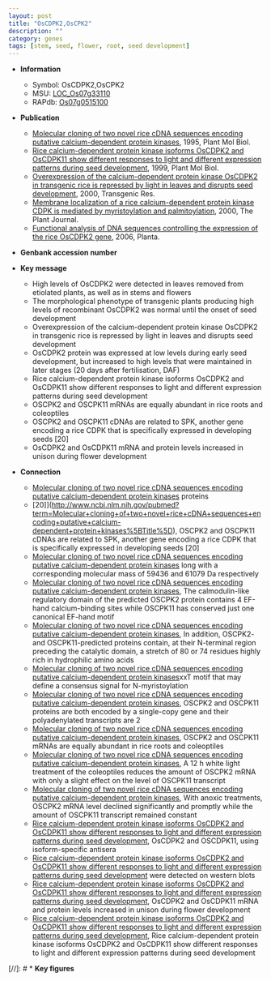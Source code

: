 ```yaml
---
layout: post
title: "OsCDPK2,OsCPK2"
description: ""
category: genes
tags: [stem, seed, flower, root, seed development]
---
```


* **Information**  
    + Symbol: OsCDPK2,OsCPK2  
    + MSU: [LOC_Os07g33110](http://rice.plantbiology.msu.edu/cgi-bin/ORF_infopage.cgi?orf=LOC_Os07g33110)  
    + RAPdb: [Os07g0515100](http://rapdb.dna.affrc.go.jp/viewer/gbrowse_details/irgsp1?name=Os07g0515100)  

* **Publication**  
    + [Molecular cloning of two novel rice cDNA sequences encoding putative calcium-dependent protein kinases](http://www.ncbi.nlm.nih.gov/pubmed?term=Molecular+cloning+of+two+novel+rice+cDNA+sequences+encoding+putative+calcium-dependent+protein+kinases%5BTitle%5D), 1995, Plant Mol Biol.
    + [Rice calcium-dependent protein kinase isoforms OsCDPK2 and OsCDPK11 show different responses to light and different expression patterns during seed development](http://www.ncbi.nlm.nih.gov/pubmed?term=Rice+calcium-dependent+protein+kinase+isoforms+OsCDPK2+and+OsCDPK11+show+different+responses+to+light+and+different+expression+patterns+during+seed+development%5BTitle%5D), 1999, Plant Mol Biol.
    + [Overexpression of the calcium-dependent protein kinase OsCDPK2 in transgenic rice is repressed by light in leaves and disrupts seed development](http://www.ncbi.nlm.nih.gov/pubmed?term=Overexpression+of+the+calcium-dependent+protein+kinase+OsCDPK2+in+transgenic+rice+is+repressed+by+light+in+leaves+and+disrupts+seed+development%5BTitle%5D), 2000, Transgenic Res.
    + [Membrane localization of a rice calcium-dependent protein kinase CDPK is mediated by myristoylation and palmitoylation](http://www.ncbi.nlm.nih.gov/pubmed?term=Membrane+localization+of+a+rice+calcium-dependent+protein+kinase+CDPK+is+mediated+by+myristoylation+and+palmitoylation%5BTitle%5D), 2000, The Plant Journal.
    + [Functional analysis of DNA sequences controlling the expression of the rice OsCDPK2 gene](http://www.ncbi.nlm.nih.gov/pubmed?term=Functional+analysis+of+DNA+sequences+controlling+the+expression+of+the+rice+OsCDPK2+gene%5BTitle%5D), 2006, Planta.

* **Genbank accession number**  

* **Key message**  
    + High levels of OsCDPK2 were detected in leaves removed from etiolated plants, as well as in stems and flowers
    + The morphological phenotype of transgenic plants producing high levels of recombinant OsCDPK2 was normal until the onset of seed development
    + Overexpression of the calcium-dependent protein kinase OsCDPK2 in transgenic rice is repressed by light in leaves and disrupts seed development
    + OsCDPK2 protein was expressed at low levels during early seed development, but increased to high levels that were maintained in later stages (20 days after fertilisation, DAF)
    + Rice calcium-dependent protein kinase isoforms OsCDPK2 and OsCDPK11 show different responses to light and different expression patterns during seed development
    + OSCPK2 and OSCPK11 mRNAs are equally abundant in rice roots and coleoptiles
    + OSCPK2 and OSCPK11 cDNAs are related to SPK, another gene encoding a rice CDPK that is specifically expressed in developing seeds [20]
    + OsCDPK2 and OsCDPK11 mRNA and protein levels increased in unison during flower development

* **Connection**  
    + [Molecular cloning of two novel rice cDNA sequences encoding putative calcium-dependent protein kinases](CDPK) proteins
    + [20]](http://www.ncbi.nlm.nih.gov/pubmed?term=Molecular+cloning+of+two+novel+rice+cDNA+sequences+encoding+putative+calcium-dependent+protein+kinases%5BTitle%5D), OSCPK2 and OSCPK11 cDNAs are related to SPK, another gene encoding a rice CDPK that is specifically expressed in developing seeds [20]
    + [Molecular cloning of two novel rice cDNA sequences encoding putative calcium-dependent protein kinases](aa) long with a corresponding molecular mass of 59436 and 61079 Da respectively
    + [Molecular cloning of two novel rice cDNA sequences encoding putative calcium-dependent protein kinases](http://www.ncbi.nlm.nih.gov/pubmed?term=Molecular+cloning+of+two+novel+rice+cDNA+sequences+encoding+putative+calcium-dependent+protein+kinases%5BTitle%5D), The calmodulin-like regulatory domain of the predicted OSCPK2 protein contains 4 EF-hand calcium-binding sites while OSCPK11 has conserved just one canonical EF-hand motif
    + [Molecular cloning of two novel rice cDNA sequences encoding putative calcium-dependent protein kinases](http://www.ncbi.nlm.nih.gov/pubmed?term=Molecular+cloning+of+two+novel+rice+cDNA+sequences+encoding+putative+calcium-dependent+protein+kinases%5BTitle%5D), In addition, OSCPK2- and OSCPK11-predicted proteins contain, at their N-terminal region preceding the catalytic domain, a stretch of 80 or 74 residues highly rich in hydrophilic amino acids
    + [Molecular cloning of two novel rice cDNA sequences encoding putative calcium-dependent protein kinases](S/Q)xxT motif that may define a consensus signal for N-myristoylation
    + [Molecular cloning of two novel rice cDNA sequences encoding putative calcium-dependent protein kinases](http://www.ncbi.nlm.nih.gov/pubmed?term=Molecular+cloning+of+two+novel+rice+cDNA+sequences+encoding+putative+calcium-dependent+protein+kinases%5BTitle%5D), OSCPK2 and OSCPK11 proteins are both encoded by a single-copy gene and their polyadenylated transcripts are 2
    + [Molecular cloning of two novel rice cDNA sequences encoding putative calcium-dependent protein kinases](http://www.ncbi.nlm.nih.gov/pubmed?term=Molecular+cloning+of+two+novel+rice+cDNA+sequences+encoding+putative+calcium-dependent+protein+kinases%5BTitle%5D), OSCPK2 and OSCPK11 mRNAs are equally abundant in rice roots and coleoptiles
    + [Molecular cloning of two novel rice cDNA sequences encoding putative calcium-dependent protein kinases](http://www.ncbi.nlm.nih.gov/pubmed?term=Molecular+cloning+of+two+novel+rice+cDNA+sequences+encoding+putative+calcium-dependent+protein+kinases%5BTitle%5D), A 12 h white light treatment of the coleoptiles reduces the amount of OSCPK2 mRNA with only a slight effect on the level of OSCPK11 transcript
    + [Molecular cloning of two novel rice cDNA sequences encoding putative calcium-dependent protein kinases](http://www.ncbi.nlm.nih.gov/pubmed?term=Molecular+cloning+of+two+novel+rice+cDNA+sequences+encoding+putative+calcium-dependent+protein+kinases%5BTitle%5D), With anoxic treatments, OSCPK2 mRNA level declined significantly and promptly while the amount of OSCPK11 transcript remained constant
    + [Rice calcium-dependent protein kinase isoforms OsCDPK2 and OsCDPK11 show different responses to light and different expression patterns during seed development](CDPKs), OsCDPK2 and OSCDPK11, using isoform-specific antisera
    + [Rice calcium-dependent protein kinase isoforms OsCDPK2 and OsCDPK11 show different responses to light and different expression patterns during seed development](61+kDa) were detected on western blots
    + [Rice calcium-dependent protein kinase isoforms OsCDPK2 and OsCDPK11 show different responses to light and different expression patterns during seed development](http://www.ncbi.nlm.nih.gov/pubmed?term=Rice+calcium-dependent+protein+kinase+isoforms+OsCDPK2+and+OsCDPK11+show+different+responses+to+light+and+different+expression+patterns+during+seed+development%5BTitle%5D), OsCDPK2 and OsCDPK11 mRNA and protein levels increased in unison during flower development
    + [Rice calcium-dependent protein kinase isoforms OsCDPK2 and OsCDPK11 show different responses to light and different expression patterns during seed development](http://www.ncbi.nlm.nih.gov/pubmed?term=Rice+calcium-dependent+protein+kinase+isoforms+OsCDPK2+and+OsCDPK11+show+different+responses+to+light+and+different+expression+patterns+during+seed+development%5BTitle%5D), Rice calcium-dependent protein kinase isoforms OsCDPK2 and OsCDPK11 show different responses to light and different expression patterns during seed development

[//]: # * **Key figures**  


